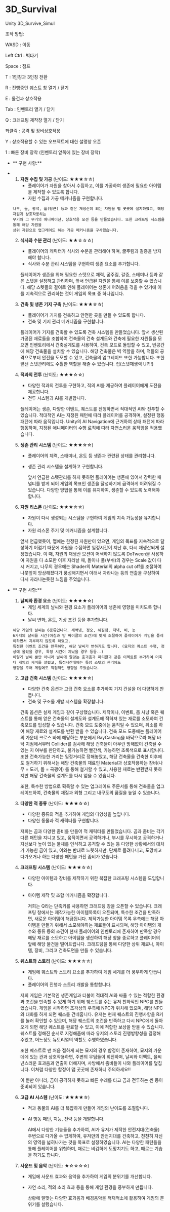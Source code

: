 # 3D_Survival
Unity 3D_Survive_Simul


조작 방법:


WASD : 이동

Left Ctrl : 벽타기

Space : 점프

T : 1인칭과 3인칭 전환

R : 진행중인 퀘스트 창 열기 / 닫기

E : 물건과 상호작용

Tab : 인벤토리 열기 / 닫기

Q : 크래프팅 제작창 열기 / 닫기

좌클릭 : 공격 및 장비상호작용

Y : 상호작용할 수 있는 오브젝트에 대한 설명창 오픈

1 : 빠른 장비 장착 (인벤토리 앞쪽에 있는 장비 장착)




- ** 구현 사항:**
- 
    1. **자원 수집 및 가공** (난이도: ★★★☆☆)
        - 플레이어가 자원을 찾아서 수집하고, 이를 가공하여 생존에 필요한 아이템을 제작할 수 있도록 합니다.
        - 자원 수집과 가공 메커니즘을 구현합니다.

      나무, 돌, 광석, 풀(당근) 등과 같은 재생산이 되는 자원을 맵 곳곳에 설치하였고, 해당 자원과 상호작용하는
      무기와 그 무기의 애니메이션, 상호작용 모션 등을 만들었습니다. 또한 크래프팅 시스템을 통해 해당 자원을
      상위 자원으로 업그레이드 하는 가공 메커니즘을 구사했습니다.

    2. **식사와 수분 관리** (난이도: ★★☆☆☆)
        - 플레이어의 캐릭터가 식사와 수분을 관리해야 하며, 굶주림과 갈증을 방지해야 합니다.
        - 식사와 수분 관리 시스템을 구현하여 생존 요소를 추가합니다.
      
       플레이어가 생존을 위해 필요한 스텟으로 체력, 굶주림, 갈증, 스테미나 등과 같은 스텟을 설정하고 관리하며,
       앞서 언급된 자원을 통해 이를 보충할 수 있습니다. 해당 스텟들의 결여로 인해 플레이어는 생존에 어려움을 겪을 수 있기에
       이를 지속적으로 관리하는 것이 게임의 목표 중 하나입니다.

    4. **건축 및 생존 기지 구축** (난이도: ★★★☆☆)
        - 플레이어가 기지를 건축하고 안전한 곳을 만들 수 있도록 합니다.
        - 건축 및 기지 관리 메커니즘을 구현합니다.
      
        플레이어가 기지를 건축할 수 있도록 건축 시스템을 만들었습니다. 앞서 생산된 가공된 재료들을 조합하여
        건축물의 건축 설계도와 건축에 필요한 자원들을 모으면 인벤토리에서 건축설계도를 사용하여, 건축 모드로
        돌입할 수 있고, 빈공간에 해당 건축물을 설치할 수 있습니다. 해당 건축물은 벽 역할을 하며, 적들의 공격으로부터
        안전을 도모할 수 있고, 건축물의 업그레이드 또한 가능합니다. 또한 앞선 스텟관리에도 수월한 역할을 해줄 수 있습니다.
        집(스텟재생력 UP!!)

    6. **적과의 전투** (난이도: ★★★☆☆)
        - 다양한 적과의 전투를 구현하고, 적의 AI를 제공하여 플레이어에게 도전을 제공합니다.
        - 전투 시스템과 AI를 개발합니다.
      
         플레이어는 생존, 다양한 이벤트, 퀘스트를 진행하면서 적대적인 AI와 전투할 수 있습니다.
         적대적인 AI는 지정된 패턴에 따라 플레이어를 공격하며, 설정된 행동패턴에 따라 움직입니다.
         Unity의 AI Navigation에 근거하여 상태 패턴에 따라 행동하며, 지정된 애니메이터의 수행 로직에
         따라 자연스러운 움직임을 적용했습니다.

    8. **생존 관리 시스템** (난이도: ★★★☆☆)
        - 플레이어의 체력, 스태미너, 온도 등 생존과 관련된 상태를 관리합니다.
        - 생존 관리 시스템을 설계하고 구현합니다.
      
          앞서 언급한 스텟관리를 하지 못하면 플레이어는 생존에 있어서 강력한 패널티를 받게 되어 게임의 목표인
          생존을 달성하기에 급격하게 어려워질 수 있습니다. 다양한 방법을 통해 이를 유지하여, 생존할 수 있도록 노력해야 합니다.
          
    9. **자원 리스폰** (난이도: ★★★☆☆)
        - 자원이 다시 생성되는 시스템을 구현하여 게임의 지속 가능성을 유지합니다.
        - 자원 리스폰 주기 및 메커니즘을 설계합니다.
      
        앞서 언급했듯이, 맵에는 한정된 자원만이 있으면, 게임의 목표를 지속적으로 달성하기 어렵기 때문에 자원을 수집하면 일정시간이 지난 후,
        다시 재생산되게 설정했습니다. 이 때, 자원의 재생산 모션이 어색하지 않도록 DoTween을 사용하여 자원을 다 소모한 이후 자라날 때,
        돌이나 풀(부쉬)의 경우는 Scale 값이 다시 커지고, 나무의 경우에는 Shader의 Material의 alpha cut off를 조절하여 나뭇잎이 앙상해졌다가
        풍성해지면서 아래서 자라나는 등의 연출을 구상하여 다시 자라나는듯한 느낌을 주었습니다. 
          
- ** 구현 사항:**
    1. **날씨와 환경 요소** (난이도: ★★★★☆)
        - 게임 세계의 날씨와 환경 요소가 플레이어의 생존에 영향을 미치도록 합니다.
        - 날씨 변화, 온도, 기상 조건 등을 추가합니다.

      해당 게임의 날씨는 6종류입니다. 새벽녘, 정오, 해질녘, 저녁, 비, 눈
      6가지의 날씨를 시간(아침과 밤 싸이클의 조건)에 맞게 조절하여 플레이어가 게임을 플레이하면서 지루하지 않도록 하였고,
      특정한 이벤트 조건을 만족하면, 해당 날씨가 변하기도 합니다. (묘지의 퀘스트 수행, 정상에 올랐을 경우, 특정 시간이 지났을 경우 등등..)
      이렇게 날씨 뿐만 아니라 날씨에 알맞는 효과음과 파티클과 같은 이펙트를 부가하여 더욱더 게임의 재미를 살렸고, 특정시간대에는 특정 스텟의 관리에도
      영향을 주어 게임에도 직접적인 영향을 주었습니다.
          
    2. **고급 건축 시스템** (난이도: ★★★★☆)
        - 다양한 건축 옵션과 고급 건축 요소를 추가하여 기지 건설을 더 다양하게 만듭니다.
        - 건축 및 구조물 개발 시스템을 확장합니다.
      
       건축 옵션은 실제 게임과 같이 구상했습니다. 제작이나, 이벤트, 몹 사냥 혹은 퀘스트를 통해 얻은 건축물의 설계도와
       설계도에 적혀져 있는 재료를 소모하여 건축모드를 입성할 수 있습니다. 건축 모드 도중에는 움직일 수 있으며, 취소를 하여 해당 재료와 설계도를
       반환 받을 수 있습니다. 건축 모드 도중에는 플레이어의 가운데 크로스 바에 해당하는 부분에서 RayCasting을 바닥으로쏴 해당 바닥 지점에서부터
       Collider를 검사해 해당 건축물이 아무런 방해없이 건축될 수 있는 지 여부를 판단하고, 불가능하면 빨간색, 가능하면 초록색으로 표시합니다.
       또한 건축가능한 거리는 일정거리로 정해놓았고, 해당 건축물을 건축한 이후에도 철거하기 위해서는 해당 건축물의 재료인 Material과 상호작용하는
       장비(나무 = 도끼, 돌 = 곡괭이) 를 통해 철거할 수 있고, 사용한 재료는 반환받지 못하지만 해당 건축물의 설계도를 다시 얻을 수 있습니다.

       또한, 특수한 방법으로 획득할 수 있는 업그레이드 주문서를 통해 건축물을 업그레이드하여, 건축물의 재질과 외형 그리고 내구도의 품질을 높일 수 있습니다.
       
    4. **다양한 적 종류** (난이도: ★★★☆☆)
        - 다양한 종류의 적을 추가하여 게임의 다양성을 높입니다.
        - 다양한 동물과 적 캐릭터를 구현합니다.

       저희는 곰과 다양한 좀비를 만들어 적 캐릭터를 만들었습니다.
       곰과 좀비는 각기 다른 패턴을 지니고 있고, 움직이면서 공격하거나, 부시를 무시하고 공격하거나
       자신보다 높이 있는 물체를 인식하고 공격할 수 있는 등 다양한 상황에서의 대처가 가능한 곰이 있고,
       이와는 반대로 느릿하지만, 단체로 몰려다니고, 도망치고 다가오거나 하는 다양한 패턴을 가진 좀비가 있습니다.
       
    6. **크래프팅 시스템** (난이도: ★★★☆☆)
        - 다양한 아이템과 장비를 제작하기 위한 복잡한 크래프팅 시스템을 도입합니다.
        - 아이템 제작 및 조합 메커니즘을 확장합니다.
      
          저희는 Q라는 단축키를 사용하면 크래프팅 창을 오픈할 수 있습니다.
          크래프팅 창에서는 제작가능한 아이템목록이 오픈되며, 특수한 조건을 만족하면, 새로운 아이템이 해금됩니다.
          제작가능한 아이템 목록 우측에는 해당 아이템을 만들기 위해서 소모해야하는 재료들이 표시되며, 해당 아이템의 개수와 종류 등의 조건이
          현재 플레이어의 인벤토리에 존재하여 만족할 경우 해당 재료를 소모하고 아이템을 생산하여 해당 창을 종료하고 플레이어의 앞에 해당 물건을 떨어트립니다.
          크래프팅을 통해 다양한 상위 재료나, 아이템, 장비, 그리고 건축도면을 만들 수 있습니다.
          
    7. **퀘스트와 스토리** (난이도: ★★★☆☆)
        - 게임에 퀘스트와 스토리 요소를 추가하여 게임 세계를 더 풍부하게 만듭니다.
        - 플레이어의 진행과 스토리 개발을 통합합니다.
      
       저희 게임은 기본적인 생존게임과 더불어 적대적 AI와 싸울 수 있는 적합한 환경과 조건을 만족할 수 있게 하기 위해 퀘스트를 주는 유저 친화적인 NPC를 만들었습니다.
       게임을 시작하면 조각상의 우측에 NPC가 위치해 있으며, 해당 NPC와 대화를 하게 되면 퀘스틑 건네줍니다. 유저는 현재 퀘스트의 진행사항을 R키를 눌러 확인할 수 있으며,
       해당 퀘스트의 조건을 만족하고 다시 NPC에게 돌아오게 되면 해당 퀘스트를 완료할 수 있고, 이에 적합한 보상을 받을 수 있습니다. 퀘스트를 정해진 순서로 지정해줌에 따라
       유저의 스토리 진행방향성을 결정해주었고, 어느정도 듀토리얼의 역할도 수행하였습니다.

       또한 퀘스트로 맨 처음 접하게 되는 묘지의 경우 함정이 존재하여, 묘지의 가운데에 있는 관과 상호작용하면, 주변의 무덤들이 회전하며, 날씨와 이펙트, 을씨년스러운 효과음과 연출이
       더해지며, 사방에서 좀비들이 나와 플레이어를 덮칩니다. 이처럼 다양한 함정이 맵 곳곳에 존재하니 주의하세요!!

       이 뿐만 아니라, 곰이 공격하지 못하고 빠른 수레를 타고 곰과 전투하는 씬 등이 준비되어 있습니다.
       
    9. **고급 AI 시스템** (난이도: ★★★★☆)
        - 적과 동물의 AI를 더 복잡하게 만들어 게임의 난이도를 조절합니다.
        - AI 행동 패턴, 지능, 전략 등을 개발합니다.
      
          AI에서 다양한 기능들을 추가하여, AI가 유저가 제작한 안전지대(건축물) 주변으로 다가올 수 없게하여, 유저만의 안전지대를 건축하고,
          천천히 자신의 영역을 넓혀나가는 것을 목표로 설정하였습니다. AI는 다양한 패턴들을 통해 플레이어를 위협하며, 때로는 비겁하게 도망치기도 하고,
          때로는 기습을 하기도 합니다.
          
    10. **사운드 및 음악** (난이도: ★☆☆☆☆)
        - 게임에 사운드 효과와 음악을 추가하여 게임의 분위기를 개선합니다.
        - 자연 소리, 적의 소리 효과 등을 통해 게임 환경을 풍부하게 만듭니다.
       
          상황에 알맞는 다양한 효과음과 배경음악을 적재적소에 활용하여 게임의 분위기를 살렸습니다.
